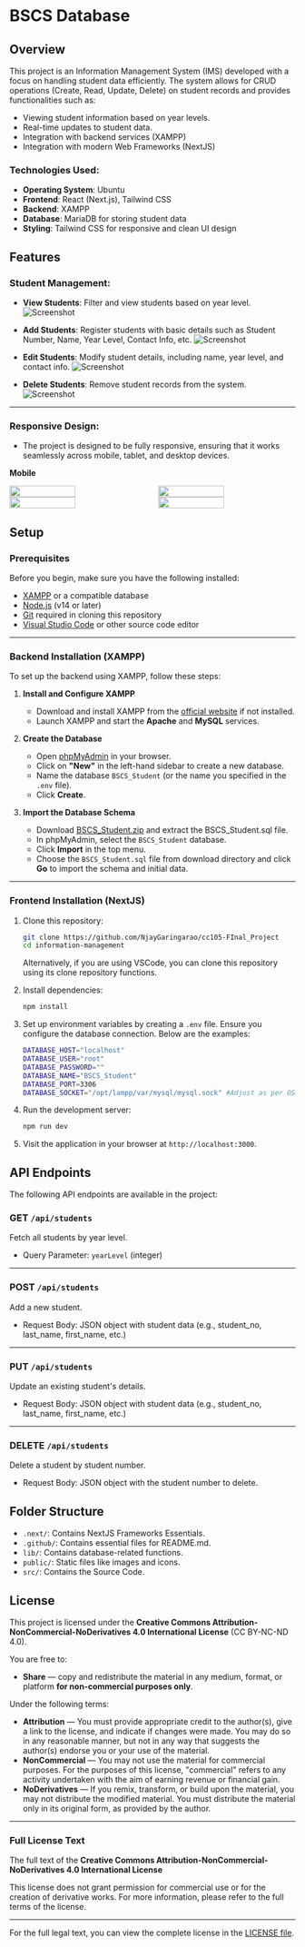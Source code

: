 # BSCS Database

## Overview

This project is an Information Management System (IMS) developed with a focus on handling student data efficiently. The system allows for CRUD operations (Create, Read, Update, Delete) on student records and provides functionalities such as:

- Viewing student information based on year levels.
- Real-time updates to student data.
- Integration with backend services (XAMPP)
- Integration with modern Web Frameworks (NextJS)

### Technologies Used:

- **Operating System**: Ubuntu
- **Frontend**: React (Next.js), Tailwind CSS
- **Backend**: XAMPP
- **Database**: MariaDB for storing student data
- **Styling**: Tailwind CSS for responsive and clean UI design

## Features

### Student Management:

- **View Students**: Filter and view students based on year level.
  ![Screenshot](https://raw.githubusercontent.com/NjayGaringarao/cc105-FInal_Project/main/github/read.png)

- **Add Students**: Register students with basic details such as Student Number, Name, Year Level, Contact Info, etc.
  ![Screenshot](https://raw.githubusercontent.com/NjayGaringarao/cc105-FInal_Project/main/github/add.png)

- **Edit Students**: Modify student details, including name, year level, and contact info.
  ![Screenshot](https://raw.githubusercontent.com/NjayGaringarao/cc105-FInal_Project/main/github/edit.png)

- **Delete Students**: Remove student records from the system.
  ![Screenshot](https://raw.githubusercontent.com/NjayGaringarao/cc105-FInal_Project/main/github/delete.png)

---

### Responsive Design:

- The project is designed to be fully responsive, ensuring that it works seamlessly across mobile, tablet, and desktop devices.

**Mobile**

<div style="display: flex; flex-wrap: wrap; justify-content: space-between;">
  <img src="https://raw.githubusercontent.com/NjayGaringarao/cc105-FInal_Project/main/github/mread.jpg" width="48%" />
  <img src="https://raw.githubusercontent.com/NjayGaringarao/cc105-FInal_Project/main/github/madd.jpg" width="48%" />
  <img src="https://raw.githubusercontent.com/NjayGaringarao/cc105-FInal_Project/main/github/medit.jpg" width="48%" />
  <img src="https://raw.githubusercontent.com/NjayGaringarao/cc105-FInal_Project/main/github/mdelete.jpg" width="48%" />
</div>

## Setup

### Prerequisites

Before you begin, make sure you have the following installed:

- [XAMPP](https://www.apachefriends.org/) or a compatible database
- [Node.js](https://nodejs.org/) (v14 or later)
- [Git](https://git-scm.com/) required in cloning this repository
- [Visual Studio Code](https://code.visualstudio.com/) or other source code editor

---

### Backend Installation (XAMPP)

To set up the backend using XAMPP, follow these steps:

1. **Install and Configure XAMPP**

   - Download and install XAMPP from the [official website](https://www.apachefriends.org/) if not installed.
   - Launch XAMPP and start the **Apache** and **MySQL** services.

2. **Create the Database**

   - Open [phpMyAdmin](http://localhost/phpmyadmin) in your browser.
   - Click on **"New"** in the left-hand sidebar to create a new database.
   - Name the database `BSCS_Student` (or the name you specified in the `.env` file).
   - Click **Create**.

3. **Import the Database Schema**
   - Download [BSCS_Student.zip](https://raw.githubusercontent.com/NjayGaringarao/cc105-FInal_Project/main/github/BSCS_Student.zip) and extract the BSCS_Student.sql file.
   - In phpMyAdmin, select the `BSCS_Student` database.
   - Click **Import** in the top menu.
   - Choose the `BSCS_Student.sql` file from download directory and click **Go** to import the schema and initial data.

---

### Frontend Installation (NextJS)

1. Clone this repository:

   ```bash
   git clone https://github.com/NjayGaringarao/cc105-FInal_Project
   cd information-management
   ```

   Alternatively, if you are using VSCode, you can clone this repository using its clone repository functions.

2. Install dependencies:

   ```bash
   npm install
   ```

3. Set up environment variables by creating a `.env` file. Ensure you configure the database connection. Below are the examples:

   ```bash
   DATABASE_HOST="localhost"
   DATABASE_USER="root"
   DATABASE_PASSWORD=""
   DATABASE_NAME="BSCS_Student"
   DATABASE_PORT=3306
   DATABASE_SOCKET="/opt/lampp/var/mysql/mysql.sock" #Adjust as per OS. Example is for Ubuntu.
   ```

4. Run the development server:

   ```bash
   npm run dev
   ```

5. Visit the application in your browser at `http://localhost:3000`.

## API Endpoints

The following API endpoints are available in the project:

### GET `/api/students`

Fetch all students by year level.

- Query Parameter: `yearLevel` (integer)

---

### POST `/api/students`

Add a new student.

- Request Body: JSON object with student data (e.g., student_no, last_name, first_name, etc.)

---

### PUT `/api/students`

Update an existing student's details.

- Request Body: JSON object with student data (e.g., student_no, last_name, first_name, etc.)

---

### DELETE `/api/students`

Delete a student by student number.

- Request Body: JSON object with the student number to delete.

## Folder Structure

- `.next/`: Contains NextJS Frameworks Essentials.
- `.github/`: Contains essential files for README.md.
- `lib/`: Contains database-related functions.
- `public/`: Static files like images and icons.
- `src/`: Contains the Source Code.

## License

This project is licensed under the **Creative Commons Attribution-NonCommercial-NoDerivatives 4.0 International License** (CC BY-NC-ND 4.0).

You are free to:

- **Share** — copy and redistribute the material in any medium, format, or platform **for non-commercial purposes only**.

Under the following terms:

- **Attribution** — You must provide appropriate credit to the author(s), give a link to the license, and indicate if changes were made. You may do so in any reasonable manner, but not in any way that suggests the author(s) endorse you or your use of the material.
- **NonCommercial** — You may not use the material for commercial purposes. For the purposes of this license, "commercial" refers to any activity undertaken with the aim of earning revenue or financial gain.
- **NoDerivatives** — If you remix, transform, or build upon the material, you may not distribute the modified material. You must distribute the material only in its original form, as provided by the author.

---

### Full License Text

The full text of the **Creative Commons Attribution-NonCommercial-NoDerivatives 4.0 International License**

This license does not grant permission for commercial use or for the creation of derivative works. For more information, please refer to the full terms of the license.

---

For the full legal text, you can view the complete license in the [LICENSE file](https://raw.githubusercontent.com/NjayGaringarao/cc105-FInal_Project/main/LICENSE).
